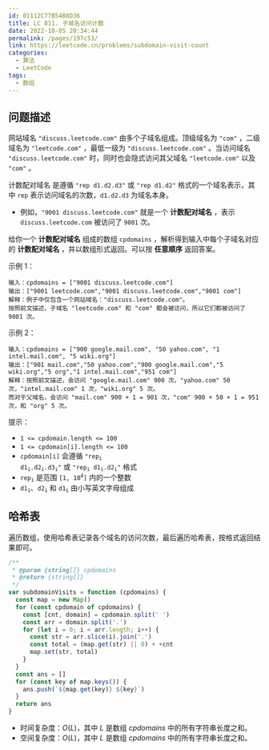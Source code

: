 ```yaml
---
id: 01112C77B54B8D36
title: LC 811. 子域名访问计数
date: 2022-10-05 20:34:44
permalink: /pages/197c53/
link: https://leetcode.cn/problems/subdomain-visit-count
categories:
  - 算法
  - LeetCode
tags:
  - 数组
---
```


<Level :type='2'/>

## 问题描述

网站域名 `"discuss.leetcode.com"` 由多个子域名组成。顶级域名为 `"com"` ，二级域名为 `"leetcode.com"` ，最低一级为 `"discuss.leetcode.com"` 。当访问域名 `"discuss.leetcode.com"` 时，同时也会隐式访问其父域名 `"leetcode.com"` 以及 `"com"` 。

计数配对域名 是遵循 `"rep d1.d2.d3"` 或 `"rep d1.d2"` 格式的一个域名表示，其中 `rep` 表示访问域名的次数，`d1.d2.d3` 为域名本身。

- 例如，`"9001 discuss.leetcode.com"` 就是一个 **计数配对域名** ，表示 `discuss.leetcode.com` 被访问了 `9001` 次。

给你一个 **计数配对域名** 组成的数组 `cpdomains` ，解析得到输入中每个子域名对应的 **计数配对域名** ，并以数组形式返回。可以按 **任意顺序** 返回答案。

示例 1：

```text
输入：cpdomains = ["9001 discuss.leetcode.com"]
输出：["9001 leetcode.com","9001 discuss.leetcode.com","9001 com"]
解释：例子中仅包含一个网站域名："discuss.leetcode.com"。
按照前文描述，子域名 "leetcode.com" 和 "com" 都会被访问，所以它们都被访问了 9001 次。
```

示例 2：

```text
输入：cpdomains = ["900 google.mail.com", "50 yahoo.com", "1 intel.mail.com", "5 wiki.org"]
输出：["901 mail.com","50 yahoo.com","900 google.mail.com","5 wiki.org","5 org","1 intel.mail.com","951 com"]
解释：按照前文描述，会访问 "google.mail.com" 900 次，"yahoo.com" 50 次，"intel.mail.com" 1 次，"wiki.org" 5 次。
而对于父域名，会访问 "mail.com" 900 + 1 = 901 次，"com" 900 + 50 + 1 = 951 次，和 "org" 5 次。
```

提示：

- `1 <= cpdomain.length <= 100`
- `1 <= cpdomain[i].length <= 100`
- `cpdomain[i]` 会遵循 <code>"rep<sub>i</sub> d1<sub>i</sub>.d2<sub>i</sub>.d3<sub>i</sub>"</code> 或 <code>"rep<sub>i</sub> d1<sub>i</sub>.d2<sub>i</sub>"</code> 格式
- <code>rep<sub>i</sub></code> 是范围 <code>[1, 10<sup>4</sup>]</code> 内的一个整数
- <code>d1<sub>i</sub></code>、<code>d2<sub>i</sub></code> 和 <code>d1<sub>i</sub></code> 由小写英文字母组成

## 哈希表

遍历数组，使用哈希表记录各个域名的访问次数，最后遍历哈希表，按格式返回结果即可。

```javascript
/**
 * @param {string[]} cpdomains
 * @return {string[]}
 */
var subdomainVisits = function (cpdomains) {
  const map = new Map()
  for (const cpdomain of cpdomains) {
    const [cnt, domain] = cpdomain.split(' ')
    const arr = domain.split('.')
    for (let i = 0; i < arr.length; i++) {
      const str = arr.slice(i).join('.')
      const total = (map.get(str) || 0) + +cnt
      map.set(str, total)
    }
  }
  const ans = []
  for (const key of map.keys()) {
    ans.push(`${map.get(key)} ${key}`)
  }
  return ans
}
```

- 时间复杂度：$O(L)$，其中 $L$ 是数组 $cpdomains$ 中的所有字符串长度之和。
- 空间复杂度：$O(L)$，其中 $L$ 是数组 $cpdomains$ 中的所有字符串长度之和。
